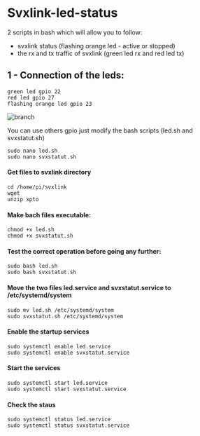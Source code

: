 # Svxlink-led-status

2 scripts in bash which will allow you to follow:
- svxlink status (flashing orange led - active or stopped)
- the rx and tx traffic of svxlink (green led rx and red led tx)

## 1 - Connection of the leds:

```
green led gpio 22
red led gpio 27
flashing orange led gpio 23
```

<img src = "https://github.com/f5swb/svxlink-led-status/blob/master/branchement github.png" title = "branch">


You can use others gpio just modify the bash scripts (led.sh and svxstatut.sh)

```
sudo nano led.sh
sudo nano svxstatut.sh
```


#### Get files to svxlink directory

```
cd /home/pi/svxlink
wget 
unzip xpto
```

#### Make bach files executable:

```
chmod +x led.sh
chmod +x svxstatut.sh
```

#### Test the correct operation before going any further:

```
sudo bash led.sh
sudo bash svxstatut.sh
```

#### Move the two files led.service and svxstatut.service to /etc/systemd/system

```
sudo mv led.sh /etc/systemd/system
sudo svxstatut.sh /etc/systemd/system
```


#### Enable the startup services

```
sudo systemctl enable led.service
sudo systemctl enable svxstatut.service
```

#### Start the services

```
sudo systemctl start led.service
sudo systemctl start svxstatut.service
```
#### Check the staus

```
sudo systemctl status led.service
sudo systemctl status svxstatut.service
```
